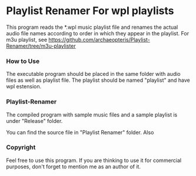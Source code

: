 # Playlist Renamer For wpl playlists
This program reads the *.wpl music playlist file and renames the actual audio file names according to order in which they appear in the playlist.
For m3u playlist, see https://github.com/archaeopteris/Playlist-Renamer/tree/m3u-playlister

### How to Use
The executable program should be placed in the same folder with audio files as well as playlist file. The playlist should be named "playlist" and have wpl estension.

### Playlist-Renamer
The compiled program with sample music files and a sample playlist is under "Release" folder.

You can find the source file in "Playlist Renamer" folder. Also 

### Copyright
Feel free to use this program.
If you are thinking to use it for commercial purposes, don't forget to mention me as an author of it.

